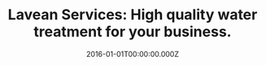 ---
layout: home.njk
title: "Lavean Services: High quality water treatment for your business."
date: 2016-01-01T00:00:00.000Z
permalink: /
chunks:
  - type: servicesList
    template: chunks/services-list.njk
    heading: Services
    button: View More
    services:
      - service:
          serviceName: Water Treatment
          serviceDesc: Lorem ipsum dolor sit amet, consectetur adipiscing elit, sed do
            eiusmod tempor incididunt ut labore et dolore magna aliqua.
          serviceIcon:
            serviceIconImg: /static/water-drop.svg
            serviceIconAlt: Water droplet
      - service:
          serviceName: Environmental Services
          serviceDesc: Lorem ipsum dolor sit amet, consectetur adipiscing elit, sed do
            eiusmod tempor incididunt ut labore et dolore magna aliqua.
          serviceIcon:
            serviceIconImg: /static/leaf.svg
            serviceIconAlt: Leaf
      - service:
          serviceName: Plumbing
          serviceDesc: Lorem ipsum dolor sit amet, consectetur adipiscing elit, sed do
            eiusmod tempor incididunt ut labore et dolore magna aliqua.
          serviceIcon:
            serviceIconImg: /static/spanner.svg
            serviceIconAlt: Spanner
---